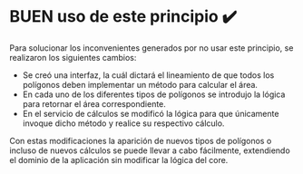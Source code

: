 # BUEN uso de este principio :heavy_check_mark:

Para solucionar los inconvenientes generados por no usar este principio, se realizaron los siguientes cambios:

- Se creó una interfaz, la cuál dictará el lineamiento de que todos los polígonos deben implementar un método para
calcular el área.
- En cada uno de los diferentes tipos de polígonos se introdujo la lógica para retornar el área correspondiente.
- En el servicio de cálculos se modificó la lógica para que únicamente invoque dicho método y realice su respectivo
cálculo.
  
Con estas modificaciones la aparición de nuevos tipos de polígonos o incluso de nuevos cálculos se puede llevar a
cabo fácilmente, extendiendo el dominio de la aplicación sin modificar la lógica del core.
